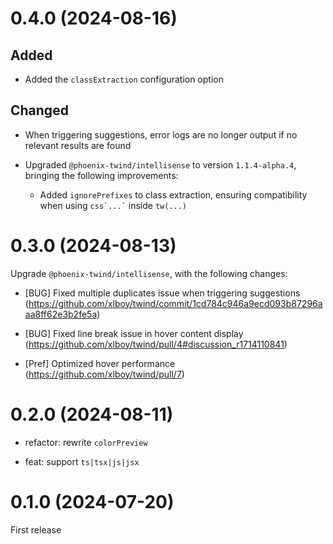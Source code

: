 # 0.4.0 (2024-08-16)

## Added

- Added the `classExtraction` configuration option

## Changed

- When triggering suggestions, error logs are no longer output if no relevant results are found

- Upgraded `@phoenix-twind/intellisense` to version `1.1.4-alpha.4`, bringing the following improvements:

  - Added `ignorePrefixes` to class extraction, ensuring compatibility when using `` css`...` `` inside `tw(...)`

# 0.3.0 (2024-08-13)

Upgrade `@phoenix-twind/intellisense`, with the following changes:

- [BUG] Fixed multiple duplicates issue when triggering suggestions (https://github.com/xlboy/twind/commit/1cd784c946a9ecd093b87296aaa8ff62e3b2fe5a)

- [BUG] Fixed line break issue in hover content display (https://github.com/xlboy/twind/pull/4#discussion_r1714110841)

- [Pref] Optimized hover performance (https://github.com/xlboy/twind/pull/7)

# 0.2.0 (2024-08-11)

- refactor: rewrite `colorPreview`

- feat: support `ts|tsx|js|jsx`

# 0.1.0 (2024-07-20)

First release
